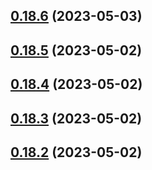 ## [0.18.6](https://github.com/bcgov/nr-spar-backend/compare/v0.18.5...v0.18.6) (2023-05-03)



## [0.18.5](https://github.com/bcgov/nr-spar-backend/compare/v0.18.4...v0.18.5) (2023-05-02)



## [0.18.4](https://github.com/bcgov/nr-spar-backend/compare/v0.18.3...v0.18.4) (2023-05-02)



## [0.18.3](https://github.com/bcgov/nr-spar-backend/compare/v0.18.2...v0.18.3) (2023-05-02)



## [0.18.2](https://github.com/bcgov/nr-spar-backend/compare/v0.18.1...v0.18.2) (2023-05-02)



